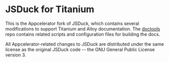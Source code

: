 JSDuck for Titanium
===================

This is the Appcelerator fork of JSDuck, which contains several modifications to
support Titanium and Alloy documentation. The [doctools](https://github.com/appcelerator/doctools) 
repo contains related scripts and configuration files for building the docs.

All Appcelerator-related changes to JSDuck are distributed under the same license as
the original JSDuck code -- the GNU General Public License version 3.
